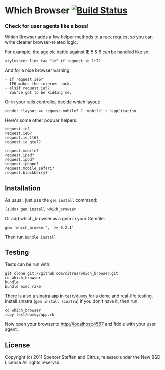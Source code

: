 # Which Browser [![Build Status](https://secure.travis-ci.org/citrus/which_browser.png)](http://travis-ci.org/citrus/which_browser)

### Check for user agents like a boss!


Which Browser adds a few helper methods to a rack request so you can write cleaner browser-related logic.

For example, the age old battle against IE 5 & 6 can be handled like so:
  
    stylesheet_link_tag "ie" if request.ie_lt7?


And for a nice browser warning:

    - if request.ie6?
      IE6 makes the internet suck.
    - elsif request.ie5?
      You've got to be kidding me.
    

Or in your rails controller, decide which layout:

    render :layout => request.mobile? ? 'mobile' : 'application' 


Here's some other popular helpers:

    request.ie?
    request.ie6?
    request.ie_lt6?
    request.ie_gte7?
    
    request.mobile?
    request.ipad?
    request.ipod?
    request.iphone?
    request.mobile_safari?
    request.blackberry?


Installation
------------

As usual, just use the `gem install` command:

    (sudo) gem install which_browser
    
Or add which_browser as a gem in your Gemfile:

    gem 'which_browser', '>= 0.2.1' 

Then run `bundle install`


Testing
-------

Tests can be run with:

    git clone git://github.com/citrus/which_browser.git
    cd which_browser
    bundle
    bundle exec rake

There is also a sinatra app in `test/dummy` for a demo and real-life testing. Install sinatra (`gem install sinatra`) if you don't have it, then run:

    cd which_browser
    ruby test/dummy/app.rb 

Now open your browser to [http://localhost:4567](http://localhost:4567) and fiddle with your user agent.


License
-------

Copyright (c) 2011 Spencer Steffen and Citrus, released under the New BSD License All rights reserved.
